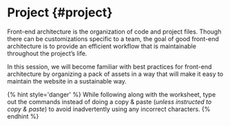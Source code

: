 # Project {#project}

Front-end architecture is the organization of code and project files. Though there can be customizations specific to a team, the goal of good front-end architecture is to provide an efficient workflow that is maintainable throughout the project’s life.

In this session, we will become familiar with best practices for front-end architecture by organizing a pack of assets in a way that will make it easy to maintain the website in a sustainable way.

{% hint style='danger' %}
While following along with the worksheet, type out the commands instead of doing a copy & paste (_unless instructed to copy & paste_) to avoid inadvertently using any incorrect characters.
{% endhint %}

